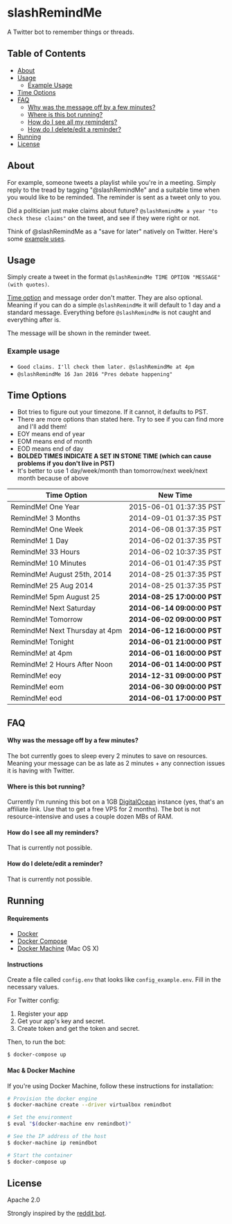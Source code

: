 # slashRemindMe

A Twitter bot to remember things or threads.

## Table of Contents

* [About](#about)
* [Usage](#usage)
  * [Example Usage](#example-usage)
* [Time Options](#time-options)
* [FAQ](#faq)
  * [Why was the message off by a few minutes?](#why-was-the-message-off-by-a-few-minutes)
  * [Where is this bot running?](#where-is-this-bot-running)
  * [How do I see all my reminders?](#how-do-i-see-all-my-reminders)
  * [How do I delete/edit a reminder?](#how-do-i-deleteedit-a-reminder)
* [Running](#running)
* [License](#license)

## About

For example, someone tweets a playlist while you're in a meeting. Simply reply to the tread by tagging "@slashRemindMe" and a suitable time when you would like to be reminded. The reminder is sent as a tweet only to you.

Did a politician just make claims about future? `@slashRemindMe a year "to check these claims"` on the tweet, and see if they were right or not.

Think of @slashRemindMe as a "save for later" natively on Twitter. Here's some [example uses](#example-usage).

## Usage

Simply create a tweet in the format `@slashRemindMe TIME OPTION "MESSAGE" (with quotes)`.

[Time option](#time-options) and message order don't matter. They are also optional. Meaning if you can do a simple `@slashRemindMe` it will default to 1 day and a standard message. Everything before `@slashRemindMe` is not caught and everything after is.

The message will be shown in the reminder tweet.

### Example usage

* `Good claims. I'll check them later. @slashRemindMe at 4pm`
* `@slashRemindMe 16 Jan 2016 "Pres debate happening"`

## Time Options

* Bot tries to figure out your timezone. If it cannot, it defaults to PST.
* There are more options than stated here. Try to see if you can find more and I'll add them!
* EOY means end of year
* EOM means end of month
* EOD means end of day
* **BOLDED TIMES INDICATE A SET IN STONE TIME (which can cause problems if you don't live in PST)**
* It's better to use 1 day/week/month than tomorrow/next week/next month because of above

Time Option | New Time
---------|----------
RemindMe! One Year | 2015-06-01 01:37:35 PST
RemindMe! 3 Months | 2014-09-01 01:37:35 PST
RemindMe! One Week | 2014-06-08 01:37:35 PST
RemindMe! 1 Day | 2014-06-02 01:37:35 PST
RemindMe! 33 Hours | 2014-06-02 10:37:35 PST
RemindMe! 10 Minutes | 2014-06-01 01:47:35 PST
RemindMe! August 25th, 2014 | 2014-08-25 01:37:35 PST
RemindMe! 25 Aug 2014 | 2014-08-25 01:37:35 PST
RemindMe! 5pm August 25 | **2014-08-25 17:00:00 PST**
RemindMe! Next Saturday | **2014-06-14 09:00:00 PST**
RemindMe! Tomorrow | **2014-06-02 09:00:00 PST**
RemindMe! Next Thursday at 4pm | **2014-06-12 16:00:00 PST**
RemindMe! Tonight | **2014-06-01 21:00:00 PST**
RemindMe! at 4pm | **2014-06-01 16:00:00 PST**
RemindMe! 2 Hours After Noon | **2014-06-01 14:00:00 PST**
RemindMe! eoy | **2014-12-31 09:00:00 PST**
RemindMe! eom | **2014-06-30 09:00:00 PST**
RemindMe! eod | **2014-06-01 17:00:00 PST**

## FAQ

#### Why was the message off by a few minutes?

The bot currently goes to sleep every 2 minutes to save on resources. Meaning your message can be as late as 2 minutes + any connection issues it is having with Twitter.

#### Where is this bot running?

Currently I'm running this bot on a 1GB [DigitalOcean](https://www.digitalocean.com/?refcode=422889a8186d) instance (yes, that's an affiliate link. Use that to get a free VPS for 2 months). The bot is not resource-intensive and uses a couple dozen MBs of RAM.

#### How do I see all my reminders?

That is currently not possible.

#### How do I delete/edit a reminder?

That is currently not possible.

## Running

#### Requirements

- [Docker](https://docs.docker.com/installation/)
- [Docker Compose](https://docs.docker.com/compose/install/)
- [Docker Machine](https://docs.docker.com/machine/install-machine/) (Mac OS X)

#### Instructions

Create a file called `config.env` that looks like `config_example.env`. Fill in the necessary values.

For Twitter config:

1. Register your app
2. Get your app's key and secret.
3. Create token and get the token and secret.

Then, to run the bot:

```bash
$ docker-compose up
```

#### Mac & Docker Machine

If you're using Docker Machine, follow these instructions for installation:

```bash
# Provision the docker engine
$ docker-machine create --driver virtualbox remindbot

# Set the environment
$ eval "$(docker-machine env remindbot)"

# See the IP address of the host
$ docker-machine ip remindbot

# Start the container
$ docker-compose up
```

## License

Apache 2.0

Strongly inspired by the [reddit bot](https://www.reddit.com/r/RemindMeBot/comments/24duzp/remindmebot_info/).
